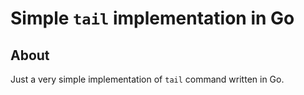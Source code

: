 # Simple `tail` implementation in Go 

## About
Just a very simple implementation of `tail` command written in Go.
